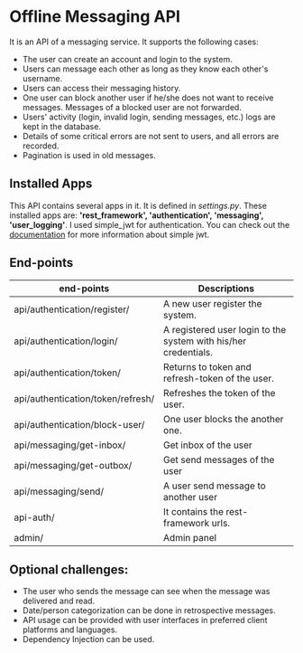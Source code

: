 # Offline Messaging API

It is an API of a messaging service. It supports the following cases:
* The user can create an account and login to the system.
* Users can message each other as long as they know each other's username.
* Users can access their messaging history.
* One user can block another user if he/she does not want to receive messages. Messages of a blocked user are not forwarded.
* Users' activity (login, invalid login, sending messages, etc.) logs are kept in the database.
* Details of some critical errors are not sent to users, and all errors are recorded.
* Pagination is used in old messages.

## Installed Apps
This API contains several apps in it. It is defined in *settings.py*. These installed apps are: **'rest_framework', 'authentication', 'messaging', 'user_logging'**.
I used simple_jwt for authentication. You can check out the [documentation](https://django-rest-framework-simplejwt.readthedocs.io/en/latest/getting_started.html)
for more information about simple jwt.


## End-points

end-points | Descriptions
--- | ---
api/authentication/register/ | A new user register the system.
api/authentication/login/ | A registered user login to the system with his/her credentials.
api/authentication/token/ | Returns to token and refresh-token of the user.
api/authentication/token/refresh/ | Refreshes the token of the user.
api/authentication/block-user/ | One user blocks the another one.
api/messaging/get-inbox/ | Get inbox of the user
api/messaging/get-outbox/ | Get send messages of the user
api/messaging/send/ | A user send message to another user
api-auth/ | It contains the rest-framework urls.
admin/ | Admin panel

## Optional challenges:
* The user who sends the message can see when the message was delivered and read.
* Date/person categorization can be done in retrospective messages.
* API usage can be provided with user interfaces in preferred client platforms and languages.
* Dependency Injection can be used.
